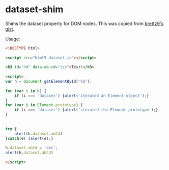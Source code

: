 dataset-shim
============

Shims the dataset property for DOM nodes. This was copied from [brettz9's gist](https://gist.github.com/brettz9/4093766).

Usage:

```html
<!DOCTYPE html>
 
<script src="html5-dataset.js"></script>
 
<h3 id="hd" data-ab-cd="zzz">Test!</h3>
 
<script>
var h = document.getElementById('hd');
 
for (var i in h) {
    if (i === 'dataset') {alert('iterated an Element object');}
}
for (var i in Element.prototype) {
    if (i === 'dataset') {alert('iterated the Element prototype');}
}
 
 
try {
    alert(h.dataset.abCd)
}catch(e) {alert(e);}
 
h.dataset.abCd = 'abc';
alert(h.dataset.abCd)
    
</script>
```
